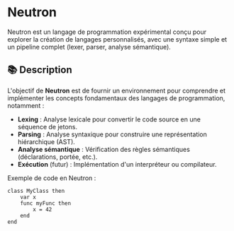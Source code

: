 # Neutron

Neutron est un langage de programmation expérimental conçu pour explorer la création de langages personnalisés, avec une syntaxe simple et un pipeline complet (lexer, parser, analyse sémantique).

## 📚 Description

L'objectif de **Neutron** est de fournir un environnement pour comprendre et implémenter les concepts fondamentaux des langages de programmation, notamment :

- **Lexing** : Analyse lexicale pour convertir le code source en une séquence de jetons.
- **Parsing** : Analyse syntaxique pour construire une représentation hiérarchique (AST).
- **Analyse sémantique** : Vérification des règles sémantiques (déclarations, portée, etc.).
- **Exécution** (futur) : Implémentation d'un interpréteur ou compilateur.

Exemple de code en Neutron :
```neutron
class MyClass then
    var x
    func myFunc then
        x = 42
    end
end
